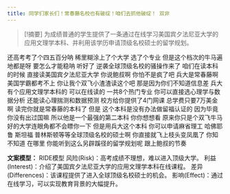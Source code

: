 ```yaml
---
title: 同学们家长们！常春藤名校也有破绽！咱们去抓他破绽！ 双非 
---
```

 > [!摘要]
为成绩普通的学生提供了一条通过在线学习美国宾夕法尼亚大学的应用文理学本科、并利用该学历申请顶级名校硕士的留学规划。

还高考考了个四五百分呐
稀里糊涂上了个大学
选了个专业
但是这个档次的牛马遍地都是呀
要怎么才能稳呐
听好了
逆袭全球顶级名校的骚操作来了
咱们在读本科的时候
直接读美国宾夕法尼亚大学
你说鲍叔啊
你怕不是疯了吧
兵大是常春藤啊
美国学霸都考不上
你让我个双飞小渣渣读这个吧
那是因为你们不知道信息差
兵大有个应用文理学本科的
可以在线读的
一共8个热门专业
你可以直接选心理学与数据分析
还能读心理揣测和数据预测
校方给你提供了4门网课
总学费只要7万美金啊
读完你就是常春藤的本科了
但是
这个本科是没有办法做留福认证的
因为毕竟你没有出过国嘛
所以他是一个最强的第二本科
你你想想看
原来你只是个双飞牛马
好的大学连眼角都不会瞟你一下
但是用兵大这个本科
你可以申请麻省理工
哈佛耶鲁
斯坦福
普林斯顿等等全球顶级名校的硕士啊
你直接就飞上枝头变凤凰了
你知不知道
在哪里
你能听到这么另辟蹊径的留学规划呢
跟上鲍叔的节奏

**文案模型：**
RIDE模型
风险(Risk)：高考成绩不理想，难以进入顶级大学。
利益(Interest)：介绍了美国宾夕法尼亚大学的应用文理学本科在线课程。
差异(Differences)：该课程提供了进入全球顶级名校硕士的机会。
影响(Effect)：通过在线学习，可以实现教育背景的大幅提升。
